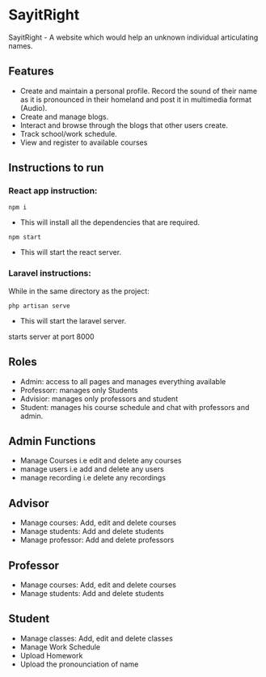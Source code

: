 # SayitRight


SayitRight - A website which would help an unknown individual articulating names.
## Features

- Create and maintain a personal profile. Record the sound of their name as it   is pronounced in their homeland and post it in multimedia format (Audio).
- Create and manage blogs.
- Interact and browse through the blogs that other users create.
- Track school/work schedule.
- View and register to available courses

## Instructions to run

### React app instruction:

```
npm i
```
- This will install all the dependencies that are required.

```
npm start
```
- This will start the react server.

### Laravel instructions:

While in the same directory as the project:

```
php artisan serve
```
- This will start the laravel server.

starts server at port 8000

## Roles

- Admin: access to all pages and manages everything available
- Professorr: manages only Students
- Advisior: manages only professors and student
- Student: manages his course schedule and chat with professors and admin. 

## Admin Functions

- Manage Courses i.e edit and delete any courses
- manage users i.e add and delete any users
- manage recording i.e delete any recordings



## Advisor

- Manage courses: Add, edit and delete courses
- Manage students: Add and delete students
- Manage professor: Add and delete professors


## Professor 
- Manage courses: Add, edit and delete courses
- Manage students: Add and delete students

## Student
- Manage classes: Add, edit and delete classes
- Manage Work Schedule
- Upload Homework
- Upload the pronounciation of name



